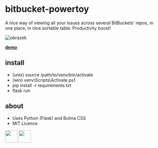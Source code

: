 # bitbucket-powertoy
A nice way of viewing all your issues across several BitBuckets' repos, in one place, in nice sortable table. Productivity boost!

![obrazek](https://user-images.githubusercontent.com/5922575/170380860-7b8bfae5-33a6-4d96-ac39-9fa136070aa5.png)

**[demo](https://bitbucket.skoula.cz)**



## install
* (unix) source /path/to/venv/bin/activate
* (win) venv\Scripts\Activate.ps1
* pip install -r requirements.txt
* flask run

## about
* Uses Python (Flask) and Bulma CSS
* MIT Licence


<a href="https://www.buymeacoffee.com/mskoula"><img src="https://www.buymeacoffee.com/assets/img/guidelines/download-assets-sm-1.svg" height="40"></a>
<a href="https://paypal.me/truehipstercz?country.x=CZ&locale.x=en_US"><img src="https://raw.githubusercontent.com/andreostrovsky/donate-with-paypal/master/blue.svg" height="40"></a>
